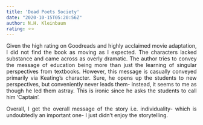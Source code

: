 ```yaml
---
title: 'Dead Poets Society'
date: "2020-10-15T05:20:56Z"
author: N.H. Kleinbaum
rating: ⭐⭐
---
```


<style>
body {
text-align: justify}
</style>

Given the high rating on Goodreads and highly acclaimed movie adaptation, I did not find the book as moving as I expected. The characters lacked substance and came across as overly dramatic. The author tries to convey the message of education being more than just the learning of singular perspectives from textbooks. However, this message is casually conveyed primarily via Keating’s character. Sure, he opens up the students to new perspectives, but conveniently never leads them- instead, it seems to me as though he led them astray. This is ironic since he asks the students to call him ‘Captain’.

Overall, I get the overall message of the story i.e. individuality- which is undoubtedly an important one- I just didn’t enjoy the storytelling.